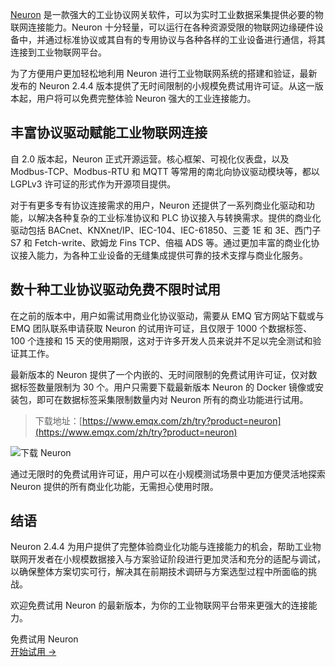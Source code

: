 [Neuron](https://neugates.io/zh) 是一款强大的工业协议网关软件，可以为实时工业数据采集提供必要的物联网连接能力。Neuron 十分轻量，可以运行在各种资源受限的物联网边缘硬件设备中，并通过标准协议或其自有的专用协议与各种各样的工业设备进行通信，将其连接到工业物联网平台。

为了方便用户更加轻松地利用 Neuron 进行工业物联网系统的搭建和验证，最新发布的 Neuron 2.4.4 版本提供了无时间限制的小规模免费试用许可证。从这一版本起，用户将可以免费完整体验 Neuron 强大的工业连接能力。

## 丰富协议驱动赋能工业物联网连接

自 2.0 版本起，Neuron 正式开源运营。核心框架、可视化仪表盘，以及 Modbus-TCP、Modbus-RTU 和 MQTT 等常用的南北向协议驱动模块等，都以 LGPLv3 许可证的形式作为开源项目提供。

对于有更多专有协议连接需求的用户，Neuron 还提供了一系列商业化驱动和功能，以解决各种复杂的工业标准协议和 PLC 协议接入与转换需求。提供的商业化驱动包括 BACnet、KNXnet/IP、IEC-104、IEC-61850、三菱 1E 和 3E、西门子 S7 和 Fetch-write、欧姆龙 Fins TCP、倍福 ADS 等。通过更加丰富的商业化协议接入能力，为各种工业设备的无缝集成提供可靠的技术支撑与商业化服务。

## 数十种工业协议驱动免费不限时试用

在之前的版本中，用户如需试用商业化协议驱动，需要从 EMQ 官方网站下载或与 EMQ 团队联系申请获取 Neuron 的试用许可证，且仅限于 1000 个数据标签、100 个连接和 15 天的使用期限，这对于许多开发人员来说并不足以完全测试和验证其工作。

最新版本的 Neuron 提供了一个内嵌的、无时间限制的免费试用许可证，仅对数据标签数量限制为 30 个。用户只需要下载最新版本 Neuron 的 Docker 镜像或安装包，即可在数据标签采集限制数量内对 Neuron 所有的商业功能进行试用。

> 下载地址：[https://www.emqx.com/zh/try?product=neuron](https://www.emqx.com/zh/try?product=neuron)

![下载 Neuron](https://assets.emqx.com/images/e2f7f9665313778d59a46064997f55f6.png)

通过无限时的免费试用许可证，用户可以在小规模测试场景中更加方便灵活地探索 Neuron 提供的所有商业化功能，无需担心使用时限。

## 结语

Neuron 2.4.4 为用户提供了完整体验商业化功能与连接能力的机会，帮助工业物联网开发者在小规模数据接入与方案验证阶段进行更加灵活和充分的适配与调试，以确保整体方案切实可行，解决其在前期技术调研与方案选型过程中所面临的挑战。

欢迎免费试用 Neuron 的最新版本，为你的工业物联网平台带来更强大的连接能力。

 

<section class="promotion">
    <div>
        免费试用 Neuron
    </div>
    <a href="https://www.emqx.com/zh/try?product=neuron" class="button is-gradient px-5">开始试用 →</a>
</section>
